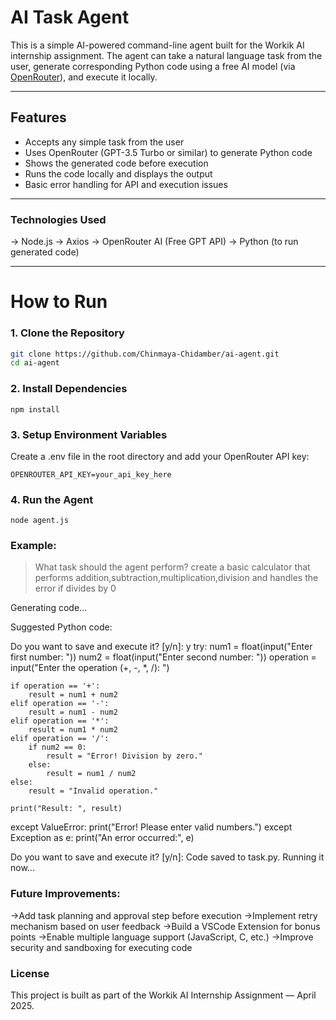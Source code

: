 # AI Task Agent

This is a simple AI-powered command-line agent built for the Workik AI internship assignment. The agent can take a natural language task from the user, generate corresponding Python code using a free AI model (via [OpenRouter](https://openrouter.ai)), and execute it locally.

---

##  Features

- Accepts any simple task from the user
- Uses OpenRouter (GPT-3.5 Turbo or similar) to generate Python code
- Shows the generated code before execution
- Runs the code locally and displays the output
- Basic error handling for API and execution issues

---

### Technologies Used
-> Node.js
-> Axios
-> OpenRouter AI (Free GPT API)
-> Python (to run generated code)

---

#  How to Run

### 1. Clone the Repository
```bash
git clone https://github.com/Chinmaya-Chidamber/ai-agent.git
cd ai-agent
```

### 2. Install Dependencies

```npm install```

### 3. Setup Environment Variables
Create a .env file in the root directory and add your OpenRouter API key:

```OPENROUTER_API_KEY=your_api_key_here```

### 4. Run the Agent
```node agent.js```


### Example:
> What task should the agent perform? create a basic calculator that performs addition,subtraction,multiplication,division and handles the error if divides by 0

Generating code...


Suggested Python code:



Do you want to save and execute it? [y/n]: y
try:
    num1 = float(input("Enter first number: "))
    num2 = float(input("Enter second number: "))
    operation = input("Enter the operation (+, -, *, /): ")

    if operation == '+':
        result = num1 + num2
    elif operation == '-':
        result = num1 - num2
    elif operation == '*':
        result = num1 * num2
    elif operation == '/':
        if num2 == 0:
            result = "Error! Division by zero."
        else:
            result = num1 / num2
    else:
        result = "Invalid operation."

    print("Result: ", result)

except ValueError:
    print("Error! Please enter valid numbers.")
except Exception as e:
    print("An error occurred:", e)


Do you want to save and execute it? [y/n]:
Code saved to task.py. Running it now...



### Future Improvements:

->Add task planning and approval step before execution
->Implement retry mechanism based on user feedback
->Build a VSCode Extension for bonus points
->Enable multiple language support (JavaScript, C, etc.)
->Improve security and sandboxing for executing code

### License
This project is built as part of the Workik AI Internship Assignment — April 2025.

